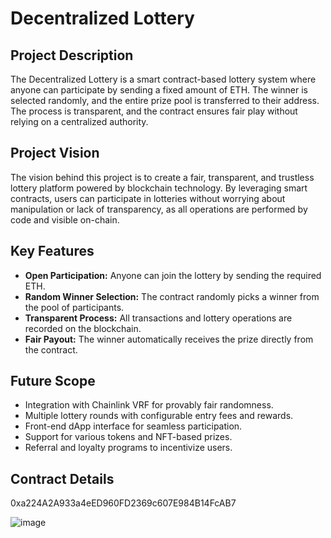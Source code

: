 # Decentralized Lottery

## Project Description

The Decentralized Lottery is a smart contract-based lottery system where anyone can participate by sending a fixed amount of ETH. The winner is selected randomly, and the entire prize pool is transferred to their address. The process is transparent, and the contract ensures fair play without relying on a centralized authority.

## Project Vision

The vision behind this project is to create a fair, transparent, and trustless lottery platform powered by blockchain technology. By leveraging smart contracts, users can participate in lotteries without worrying about manipulation or lack of transparency, as all operations are performed by code and visible on-chain.

## Key Features

- **Open Participation:** Anyone can join the lottery by sending the required ETH.
- **Random Winner Selection:** The contract randomly picks a winner from the pool of participants.
- **Transparent Process:** All transactions and lottery operations are recorded on the blockchain.
- **Fair Payout:** The winner automatically receives the prize directly from the contract.

## Future Scope

- Integration with Chainlink VRF for provably fair randomness.
- Multiple lottery rounds with configurable entry fees and rewards.
- Front-end dApp interface for seamless participation.
- Support for various tokens and NFT-based prizes.
- Referral and loyalty programs to incentivize users.

## Contract Details

0xa224A2A933a4eED960FD2369c607E984B14FcAB7

![image](https://github.com/user-attachments/assets/7903f12e-1110-44ad-8eaa-c4e579f1dfc8)
